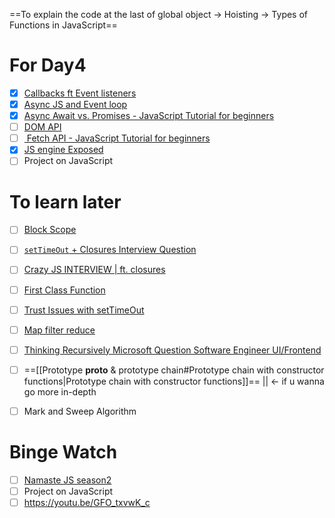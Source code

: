  ==To explain the code at the last of global object -> Hoisting  -> Types of Functions in JavaScript==

# For Day4

- [x] [Callbacks ft Event listeners](https://www.youtube.com/watch?v=btj35dh3_U8&list=PLlasXeu85E9cQ32gLCvAvr9vNaUccPVNP&index=17&pp=iAQB)
- [x] [Async JS and Event loop](https://www.youtube.com/watch?v=8zKuNo4ay8E&list=PLlasXeu85E9cQ32gLCvAvr9vNaUccPVNP&index=18&pp=iAQB)
- [x] [Async Await vs. Promises - JavaScript Tutorial for beginners](https://www.youtube.com/@ColorCodeio)
- [ ] [DOM API](https://youtu.be/wbQLEXg_urE?list=PL1PqvM2UQiMoGNTaxFMSK2cih633lpFKP)
- [ ] [ Fetch API - JavaScript Tutorial for beginners](https://youtu.be/ubw2hdQIl4E?list=PL1PqvM2UQiMoGNTaxFMSK2cih633lpFKP)
- [x] [JS engine Exposed](https://www.youtube.com/watch?v=2WJL19wDH68&list=PLlasXeu85E9cQ32gLCvAvr9vNaUccPVNP&index=19&pp=iAQB)
- [ ] Project on JavaScript
# To learn later

- [ ] [Block Scope](https://www.youtube.com/watch?v=lW_erSjyMeM&list=PLlasXeu85E9cQ32gLCvAvr9vNaUccPVNP&index=10&pp=iAQB)
- [ ] [`setTimeOut` + Closures Interview Question](https://www.youtube.com/watch?v=eBTBG4nda2A&list=PLlasXeu85E9cQ32gLCvAvr9vNaUccPVNP&index=13&pp=iAQB)
- [ ] [Crazy JS INTERVIEW | ft. closures](https://www.youtube.com/watch?v=t1nFAMws5FI&list=PLlasXeu85E9cQ32gLCvAvr9vNaUccPVNP&index=14&pp=iAQB)
- [ ] [First Class Function](https://www.youtube.com/watch?v=SHINoHxvTso&list=PLlasXeu85E9cQ32gLCvAvr9vNaUccPVNP&index=16&pp=iAQB)
- [ ] [Trust Issues with setTimeOut](https://www.youtube.com/watch?v=nqsPmuicJJc&list=PLlasXeu85E9cQ32gLCvAvr9vNaUccPVNP&index=20&pp=iAQB)
- [ ] [Map filter reduce](https://www.youtube.com/watch?v=zdp0zrpKzIE&list=PLlasXeu85E9cQ32gLCvAvr9vNaUccPVNP&index=22&pp=iAQB)
- [ ] [Thinking Recursively Microsoft Question Software Engineer UI/Frontend](https://youtu.be/Vi4Pr8bUMZs)
- [ ] ==[[Prototype  __proto__ & prototype chain#Prototype chain with constructor functions|Prototype chain with constructor functions]]== || <- if u wanna go more in-depth 
- [ ] Mark and Sweep Algorithm


# Binge Watch

- [ ] [Namaste JS season2](https://www.youtube.com/playlist?list=PLlasXeu85E9eWOpw9jxHOQyGMRiBZ60aX)
- [ ] Project on JavaScript
- [ ] https://youtu.be/GFO_txvwK_c